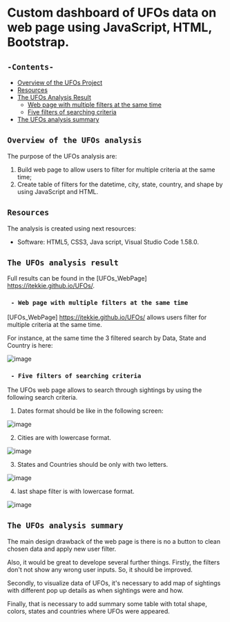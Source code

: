 # Custom dashboard of UFOs data on web page using JavaScript, HTML, Bootstrap.

## `-Contents-`	
	
- [Overview of the UFOs Project](#overview-of-the-UFOs-analysis)	
- [Resources](#resources)	
- [The UFOs Analysis Result](#the-UFOs-analysis-result)	
  - [Web page with multiple filters at the same time](#Web-page-with-multiple-filters-at-the-same-time)	
  - [Five filters of searching criteria](#Five-filters-of-searching-criteria)
- [The UFOs analysis summary](#the-UFOs-analysis-summary)	
	
## `Overview of the UFOs analysis`	
	
The purpose of the UFOs analysis are: 	
1.  Build web page to allow users to filter for multiple criteria at the same time; 
2.  Create table of filters for the datetime, city, state, country, and shape by using JavaScript and HTML.

## `Resources`	
The analysis is created using next resources:		
  - Software: HTML5, CSS3, Java script, Visual Studio Code 1.58.0.	
## `The UFOs analysis result`	
	
Full results can be found in the [UFOs_WebPage] https://itekkie.github.io/UFOs/.

### ` - Web page with multiple filters at the same time`	

[UFOs_WebPage] https://itekkie.github.io/UFOs/ allows users filter for multiple criteria at the same time.

For instance, at the same time the 3 filtered search by Data, State and Country is here:

![image](https://user-images.githubusercontent.com/68247343/133020929-e9d16205-784a-4eaf-8ae8-f46ac4e7ab63.png)

### ` - Five filters of searching criteria`	

The UFOs web page allows to search through sightings by using the following search criteria. 

1. Dates format should be like in the following screen: 

![image](https://user-images.githubusercontent.com/68247343/133020974-cfec3ef2-e0b8-4dfc-a9f6-68d656b48085.png)

2. Cities are with lowercase format.

![image](https://user-images.githubusercontent.com/68247343/133020993-22b184b3-3027-4176-ba6b-68818f317ae4.png)

3. States and Countries should be only with two letters.

![image](https://user-images.githubusercontent.com/68247343/133021008-f06c7271-b00a-4ea6-bf84-7919d6643be6.png)

4. last shape filter is with lowercase format.

![image](https://user-images.githubusercontent.com/68247343/133021017-0a8ea621-7176-4623-a727-00df1642ed73.png)

## `The UFOs analysis summary`	

The main design drawback of the web page is there is no a button to clean chosen data and apply new user filter. 

Also, it would be great to develope several further things.
Firstly, the filters don't not show any wrong user inputs. So, it should be improved. 

Secondly, to visualize data of UFOs, it's necessary to add map of sightings with different pop up details as when sightings were and how.

Finally, that is necessary to add summary some table with total shape, colors, states and countries where UFOs were appeared.
